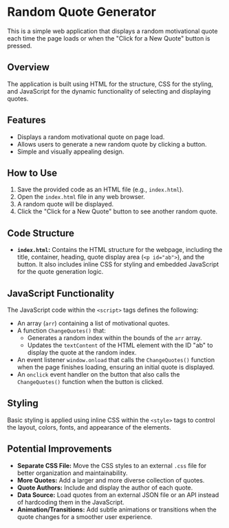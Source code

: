# Random Quote Generator

This is a simple web application that displays a random motivational quote each time the page loads or when the "Click for a New Quote" button is pressed.

## Overview

The application is built using HTML for the structure, CSS for the styling, and JavaScript for the dynamic functionality of selecting and displaying quotes.

## Features

* Displays a random motivational quote on page load.
* Allows users to generate a new random quote by clicking a button.
* Simple and visually appealing design.

## How to Use

1.  Save the provided code as an HTML file (e.g., `index.html`).
2.  Open the `index.html` file in any web browser.
3.  A random quote will be displayed.
4.  Click the "Click for a New Quote" button to see another random quote.

## Code Structure

* **`index.html`:** Contains the HTML structure for the webpage, including the title, container, heading, quote display area (`<p id="ab">`), and the button. It also includes inline CSS for styling and embedded JavaScript for the quote generation logic.

## JavaScript Functionality

The JavaScript code within the `<script>` tags defines the following:

* An array (`arr`) containing a list of motivational quotes.
* A function `ChangeQuotes()` that:
    * Generates a random index within the bounds of the `arr` array.
    * Updates the `textContent` of the HTML element with the ID "ab" to display the quote at the random index.
* An event listener `window.onload` that calls the `ChangeQuotes()` function when the page finishes loading, ensuring an initial quote is displayed.
* An `onclick` event handler on the button that also calls the `ChangeQuotes()` function when the button is clicked.

## Styling

Basic styling is applied using inline CSS within the `<style>` tags to control the layout, colors, fonts, and appearance of the elements.

## Potential Improvements

* **Separate CSS File:** Move the CSS styles to an external `.css` file for better organization and maintainability.
* **More Quotes:** Add a larger and more diverse collection of quotes.
* **Quote Authors:** Include and display the author of each quote.
* **Data Source:** Load quotes from an external JSON file or an API instead of hardcoding them in the JavaScript.
* **Animation/Transitions:** Add subtle animations or transitions when the quote changes for a smoother user experience.
